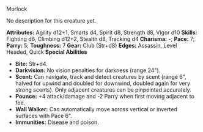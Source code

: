 Morlock

No description for this creature yet.

**Attributes:** Agility d12+1, Smarts d4, Spirit d8, Strength d8, Vigor
d10
**Skills:** Fighting d6, Climbing d12+2, Stealth d8, Tracking d4
**Charisma:** -; **Pace:** 7; **Parry:** 5; **Toughness:** 7
**Gear:** Club (Str+d8)
**Edges:** Assassin, Level Headed, Quick
**Special Abilities**
- **Bite:** Str+d4.
- **Darkvision:** No vision penalties for darkness (range 24").
- **Scent:** Can navigate, track and detect creatures by scent (range
6", halved for upwind and doubled for downwind, doubled again for very
strong scents). Only adjacent creatures can be pinpointed accurately.
- **Pounce:** +4 attack/damage and -2 Parry when first moving adjacent
to foe.
- **Wall Walker:** Can automatically move across vertical or inverted
surfaces with Pace 6".
- **Immunities:** Disease and poison.

